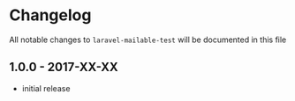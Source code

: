 # Changelog

All notable changes to `laravel-mailable-test` will be documented in this file

## 1.0.0 - 2017-XX-XX

- initial release
